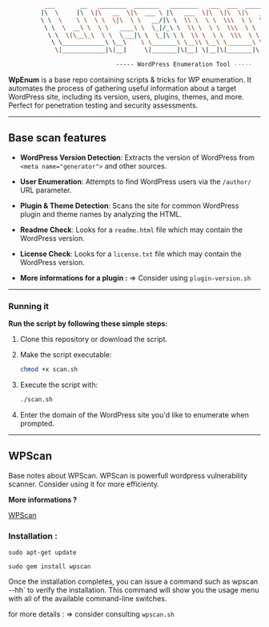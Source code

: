 ```Bash
          ___       __   ________  _______   ________   ___  ___  _____ ______      
         |\  \     |\  \|\   __  \|\  ___ \ |\   ___  \|\  \|\  \|\   _ \  _   \    
         \ \  \    \ \  \ \  \|\  \ \   __/|\ \  \\ \  \ \  \\\  \ \  \\\__\ \  \   
          \ \  \  __\ \  \ \   ____\ \  \_|/_\ \  \\ \  \ \  \\\  \ \  \\|__| \  \  
           \ \  \|\__\_\  \ \  \___|\ \  \_|\ \ \  \\ \  \ \  \\\  \ \  \    \ \  \ 
            \ \____________\ \__\    \ \_______\ \__\\ \__\ \_______\ \__\    \ \__\
             \|____________|\|__|     \|_______|\|__| \|__|\|_______|\|__|     \|__|

                              ----- WordPress Enumeration Tool -----


```

**WpEnum** is a base repo containing scripts & tricks for WP enumeration. It automates the process of gathering useful information about a target WordPress site, including its version, users, plugins, themes, and more. Perfect for penetration testing and security assessments.

---

## Base scan features

- **WordPress Version Detection**: Extracts the version of WordPress from `<meta name="generator">` and other sources.
- **User Enumeration**: Attempts to find WordPress users via the `/author/` URL parameter.
- **Plugin & Theme Detection**: Scans the site for common WordPress plugin and theme names by analyzing the HTML.
- **Readme Check**: Looks for a `readme.html` file which may contain the WordPress version.
- **License Check**: Looks for a `license.txt` file which may contain the WordPress version.

- **More informations for a plugin :** => Consider using `plugin-version.sh`

---

### Running it

**Run the script by following these simple steps:**

1. Clone this repository or download the script.
2. Make the script executable:

    ```bash
    chmod +x scan.sh
    ```

3. Execute the script with:

    ```bash
    ./scan.sh
    ```

4. Enter the domain of the WordPress site you'd like to enumerate when prompted.

---

## WPScan

Base notes about WPScan. WPScan is powerfull wordpress vulnerability scanner. Consider using it for more efficienty.

**More informations ?**

<a href="https://github.com/wpscanteam/wpscan" target="blank">WPScan</a>

### Installation : 

`sudo apt-get update`

`sudo gem install wpscan`

Once the installation completes, you can issue a command such as wpscan --hh` to verify the installation. This command will show you the usage menu with all of the available command-line switches.

for more details : => consider consulting `wpscan.sh`
